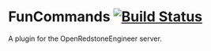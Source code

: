 # FunCommands [![Build Status](Http://minecraft16.us.to/jenkins/buildStatus/icon?job=FunCommands)](Http://minecraft16.us.to/jenkins/job/FunCommands/)


A plugin for the OpenRedstoneEngineer server.
